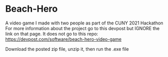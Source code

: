 # Beach-Hero
A video game I made with two people as part of the CUNY 2021 Hackathon
For more information about the project go to this devpost but IGNORE the link on that page. It does not go to this repo: 
https://devpost.com/software/beach-hero-video-game 

Download  the posted zip file, unzip it, then run the .exe file
